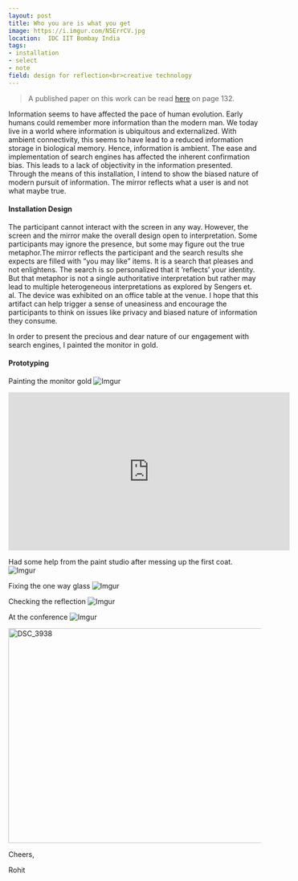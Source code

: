 ```yaml
---
layout: post
title: Who you are is what you get
image: https://i.imgur.com/N5ErrCV.jpg
location:  IDC IIT Bombay India
tags:
- installation
- select
- note
field: design for reflection<br>creative technology
---
```


> A published paper on this work can be read [here](http://ifip-tc13.org/wp-content/uploads/2017/09/INTERACT_2017_Adjunct_FINAL.pdf) on page 132.



Information seems to have affected the pace of human evolution. Early humans could remember more information than the modern man. We today live in a world where information is ubiquitous and externalized. With ambient connectivity, this seems to have lead to a reduced information storage in biological memory. Hence, information is ambient. The ease and implementation of search engines has affected the inherent confirmation bias. This leads to a lack of objectivity in the information presented. Through the means of this installation, I intend to show the biased nature of modern pursuit of information. The mirror reflects what a user is and not what maybe true.

<h4>Installation Design</h4>

The participant cannot interact with the screen in any way. However, the screen and the mirror make the overall design open to interpretation. Some participants may ignore the presence, but some may figure out the true metaphor.The mirror reflects the participant and the search results she expects are filled with ”you may  like”  items.  It  is  a  search  that  pleases  and  not  enlightens. The  search  is so personalized that it ’reflects’ your identity. But that metaphor is not a single authoritative interpretation but rather may lead to multiple heterogeneous interpretations as explored by Sengers et. al. The device was exhibited on an office table at the venue. I hope that this artifact can help trigger a sense of uneasiness and encourage the participants to think on issues like privacy and biased nature of information they consume.

In order to present the precious and dear nature of our engagement with search engines, I painted the monitor in gold.

<h4>Prototyping</h4>

Painting the monitor gold
![Imgur](https://i.imgur.com/teVTNtM.jpg)

<iframe width="560" height="315" src="https://www.youtube.com/embed/dnAufVPr7P8" frameborder="0" allow="autoplay; encrypted-media" allowfullscreen></iframe>


Had some help from the paint studio after messing up the first coat.
![Imgur](https://i.imgur.com/x9ireNm.jpg)

Fixing the one way glass
![Imgur](https://i.imgur.com/gp38MXV.jpg)

Checking the reflection
![Imgur](https://i.imgur.com/N5ErrCV.jpg)

At the conference
![Imgur](https://i.imgur.com/JnJgXkG.jpg)

<a data-flickr-embed="true"  href="https://www.flickr.com/photos/interact2017/37474673211/in/dateposted/" title="DSC_3938"><img src="https://farm5.staticflickr.com/4448/37474673211_ce60a32935_z.jpg" width="640" height="428" alt="DSC_3938"></a><script async src="//embedr.flickr.com/assets/client-code.js" charset="utf-8"></script>



Cheers,

Rohit
